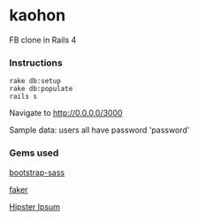 kaohon
======

FB clone in Rails 4

### Instructions
```
rake db:setup
rake db:populate
rails s
```
Navigate to http://0.0.0.0/3000

Sample data: users all have password 'password'

### Gems used
[bootstrap-sass](https://github.com/twbs/bootstrap-sass)

[faker](https://github.com/stympy/faker)

[Hipster Ipsum](http://hipsum.co/)
